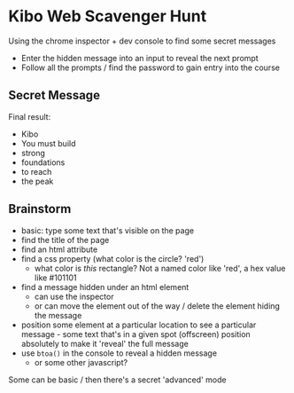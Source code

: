 # Kibo Web Scavenger Hunt

Using the chrome inspector + dev console to find some secret messages

- Enter the hidden message into an input to reveal the next prompt
- Follow all the prompts / find the password to gain entry into the course

## Secret Message

Final result:
- Kibo
- You must build
- strong
- foundations
- to reach
- the peak

## Brainstorm
- basic: type some text that's visible on the page
- find the title of the page
- find an html attribute
- find a css property (what color is the circle? 'red')
  - what color is _this_ rectangle? Not a named color like 'red', a hex value
      like #101101
- find a message hidden under an html element
    - can use the inspector
    - or can move the element out of the way / delete the element hiding the
        message
- position some element at a particular location to see a particular message
      - some text that's in a given spot (offscreen) position absolutely to make
          it 'reveal' the full message
- use `btoa()` in the console to reveal a hidden message
    - or some other javascript?

Some can be basic / then there's a secret 'advanced' mode

